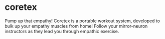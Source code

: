 # coretex
Pump up that empathy!
Coretex is a portable workout system, developed to bulk up your empathy muscles from home!
Follow your mirror-neuron instructors as they lead you through empathic exercise. 
